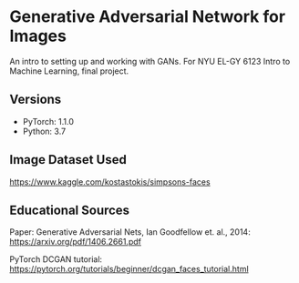 # Generative Adversarial Network for Images
An intro to setting up and working with GANs.  For NYU EL-GY 6123 Intro to Machine Learning, final project.

## Versions
- PyTorch: 1.1.0
- Python: 3.7

## Image Dataset Used
https://www.kaggle.com/kostastokis/simpsons-faces

## Educational Sources

Paper: Generative Adversarial Nets, Ian Goodfellow et. al., 2014: https://arxiv.org/pdf/1406.2661.pdf

PyTorch DCGAN tutorial: https://pytorch.org/tutorials/beginner/dcgan_faces_tutorial.html
